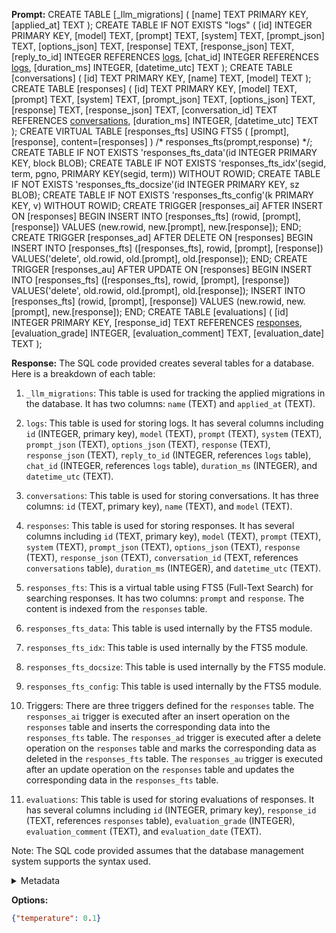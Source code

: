 **Prompt:**
CREATE TABLE [_llm_migrations] (
   [name] TEXT PRIMARY KEY,
   [applied_at] TEXT
);
CREATE TABLE IF NOT EXISTS "logs" (
   [id] INTEGER PRIMARY KEY,
   [model] TEXT,
   [prompt] TEXT,
   [system] TEXT,
   [prompt_json] TEXT,
   [options_json] TEXT,
   [response] TEXT,
   [response_json] TEXT,
   [reply_to_id] INTEGER REFERENCES [logs]([id]),
   [chat_id] INTEGER REFERENCES [logs]([id]),
   [duration_ms] INTEGER,
   [datetime_utc] TEXT
);
CREATE TABLE [conversations] (
   [id] TEXT PRIMARY KEY,
   [name] TEXT,
   [model] TEXT
);
CREATE TABLE [responses] (
   [id] TEXT PRIMARY KEY,
   [model] TEXT,
   [prompt] TEXT,
   [system] TEXT,
   [prompt_json] TEXT,
   [options_json] TEXT,
   [response] TEXT,
   [response_json] TEXT,
   [conversation_id] TEXT REFERENCES [conversations]([id]),
   [duration_ms] INTEGER,
   [datetime_utc] TEXT
);
CREATE VIRTUAL TABLE [responses_fts] USING FTS5 (
    [prompt], [response],
    content=[responses]
)
/* responses_fts(prompt,response) */;
CREATE TABLE IF NOT EXISTS 'responses_fts_data'(id INTEGER PRIMARY KEY, block BLOB);
CREATE TABLE IF NOT EXISTS 'responses_fts_idx'(segid, term, pgno, PRIMARY KEY(segid, term)) WITHOUT ROWID;
CREATE TABLE IF NOT EXISTS 'responses_fts_docsize'(id INTEGER PRIMARY KEY, sz BLOB);
CREATE TABLE IF NOT EXISTS 'responses_fts_config'(k PRIMARY KEY, v) WITHOUT ROWID;
CREATE TRIGGER [responses_ai] AFTER INSERT ON [responses] BEGIN
  INSERT INTO [responses_fts] (rowid, [prompt], [response]) VALUES (new.rowid, new.[prompt], new.[response]);
END;
CREATE TRIGGER [responses_ad] AFTER DELETE ON [responses] BEGIN
  INSERT INTO [responses_fts] ([responses_fts], rowid, [prompt], [response]) VALUES('delete', old.rowid, old.[prompt], old.[response]);
END;
CREATE TRIGGER [responses_au] AFTER UPDATE ON [responses] BEGIN
  INSERT INTO [responses_fts] ([responses_fts], rowid, [prompt], [response]) VALUES('delete', old.rowid, old.[prompt], old.[response]);
  INSERT INTO [responses_fts] (rowid, [prompt], [response]) VALUES (new.rowid, new.[prompt], new.[response]);
END;
CREATE TABLE [evaluations] ( [id] INTEGER PRIMARY KEY, [response_id] TEXT REFERENCES [responses]([id]), [evaluation_grade] INTEGER, [evaluation_comment] TEXT, [evaluation_date] TEXT );

**Response:**
The SQL code provided creates several tables for a database. Here is a breakdown of each table:

1. `_llm_migrations`: This table is used for tracking the applied migrations in the database. It has two columns: `name` (TEXT) and `applied_at` (TEXT).

2. `logs`: This table is used for storing logs. It has several columns including `id` (INTEGER, primary key), `model` (TEXT), `prompt` (TEXT), `system` (TEXT), `prompt_json` (TEXT), `options_json` (TEXT), `response` (TEXT), `response_json` (TEXT), `reply_to_id` (INTEGER, references `logs` table), `chat_id` (INTEGER, references `logs` table), `duration_ms` (INTEGER), and `datetime_utc` (TEXT).

3. `conversations`: This table is used for storing conversations. It has three columns: `id` (TEXT, primary key), `name` (TEXT), and `model` (TEXT).

4. `responses`: This table is used for storing responses. It has several columns including `id` (TEXT, primary key), `model` (TEXT), `prompt` (TEXT), `system` (TEXT), `prompt_json` (TEXT), `options_json` (TEXT), `response` (TEXT), `response_json` (TEXT), `conversation_id` (TEXT, references `conversations` table), `duration_ms` (INTEGER), and `datetime_utc` (TEXT).

5. `responses_fts`: This is a virtual table using FTS5 (Full-Text Search) for searching responses. It has two columns: `prompt` and `response`. The content is indexed from the `responses` table.

6. `responses_fts_data`: This table is used internally by the FTS5 module.

7. `responses_fts_idx`: This table is used internally by the FTS5 module.

8. `responses_fts_docsize`: This table is used internally by the FTS5 module.

9. `responses_fts_config`: This table is used internally by the FTS5 module.

10. Triggers: There are three triggers defined for the `responses` table. The `responses_ai` trigger is executed after an insert operation on the `responses` table and inserts the corresponding data into the `responses_fts` table. The `responses_ad` trigger is executed after a delete operation on the `responses` table and marks the corresponding data as deleted in the `responses_fts` table. The `responses_au` trigger is executed after an update operation on the `responses` table and updates the corresponding data in the `responses_fts` table.

11. `evaluations`: This table is used for storing evaluations of responses. It has several columns including `id` (INTEGER, primary key), `response_id` (TEXT, references `responses` table), `evaluation_grade` (INTEGER), `evaluation_comment` (TEXT), and `evaluation_date` (TEXT).

Note: The SQL code provided assumes that the database management system supports the syntax used.

<details><summary>Metadata</summary>

- Duration: 47392 ms
- Datetime: 2023-10-26T11:47:23.724512
- Model: gpt-3.5-turbo-0613

</details>

**Options:**
```json
{"temperature": 0.1}
```

